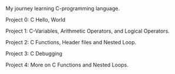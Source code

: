 My journey learning C-programming language.

Project 0: C Hello, World

Project 1: C-Variables, Arithmetic Operators, and Logical Operators.

Project 2: C Functions, Header files and Nested Loop.

Project 3: C Debugging

Project 4: More on C Functions and Nested Loops.